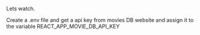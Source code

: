 Lets watch.

Create a .env file and get a api key from movies DB website and assign it to the variable REACT_APP_MOVIE_DB_API_KEY
